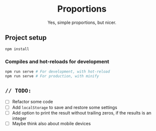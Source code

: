 <h1 align="center">Proportions</h1>
<p align="center">Yes, simple proportions, but nicer.</p>

## Project setup

```sh
npm install
```

### Compiles and hot-reloads for development

```sh
npm run serve # For development, with hot-reload
npm run serve # For production, with minify
```

## `// TODO:`

- [ ] Refactor some code
- [ ] Add `localStorage` to save and restore some settings
- [ ] Add option to print the result without trailing zeros, if the results is an integer
- [ ] Maybe think also about mobile devices
